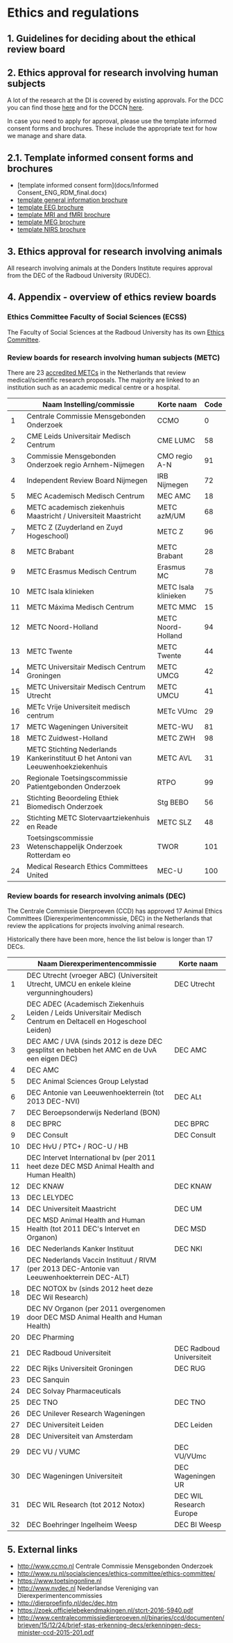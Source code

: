 # Ethics and regulations

## 1. Guidelines for deciding about the ethical review board

## 2. Ethics approval for research involving human subjects

A lot of the research at the DI is covered by existing approvals. For the DCC you can find those [here](http://www.ru.nl/socialsciences/ethics-committee/ethics-committee/) and for the DCCN [here](https://intranet.donders.ru.nl/index.php?id=4519).

In case you need to apply for approval, please use the template informed consent forms and brochures. These include the appropriate text for how we manage and share data.

## 2.1. Template informed consent forms and brochures

 - [template informed consent form](docs/Informed Consent_ENG_RDM_final.docx)
 - [template general information brochure](templGenInfoBroch.md)
 - [template EEG brochure](templEEGBroch.md)
 - [template MRI and fMRI brochure](templMRIBroch.md)
 - [template MEG brochure](templMEGBroch.md)
 - [template NIRS brochure](templNIRSBroch.md)

## 3. Ethics approval for research involving animals

All research involving animals at the Donders Institute requires approval from the DEC of the Radboud University (RUDEC).

## 4. Appendix - overview of ethics review boards

### Ethics Committee Faculty of Social Sciences (ECSS)

The Faculty of Social Sciences at the Radboud University has its own [Ethics Committee](http://www.ru.nl/socialsciences/ethics-committee/ethics-committee/).

### Review boards for research involving human subjects (METC)

There are 23 [accredited METCs](http://www.ccmo.nl/en/accredited-mrecs) in the Netherlands that review medical/scientific research proposals. The majority are linked to an institution such as an academic medical centre or a hospital.

|    | Naam Instelling/commissie                                                        | Korte naam           | Code |
|----|----------------------------------------------------------------------------------|----------------------|------|
| 1  | Centrale Commissie Mensgebonden Onderzoek                                        | CCMO                 | 0    |
| 2  | CME Leids Universitair Medisch Centrum                                           | CME LUMC             | 58   |
| 3  | Commissie Mensgebonden Onderzoek regio Arnhem-Nijmegen                           | CMO regio A-N        | 91   |
| 4  | Independent Review Board Nijmegen                                                | IRB Nijmegen         | 72   |
| 5  | MEC Academisch Medisch Centrum                                                   | MEC AMC              | 18   |
| 6  | METC academisch ziekenhuis Maastricht / Universiteit Maastricht                  | METC azM/UM          | 68   |
| 7  | METC Z (Zuyderland en Zuyd Hogeschool)                                           | METC Z               | 96   |
| 8  | METC Brabant                                                                     | METC Brabant         | 28   |
| 9  | METC Erasmus Medisch Centrum                                                     | Erasmus MC           | 78   |
| 10 | METC Isala klinieken                                                             | METC Isala klinieken | 75   |
| 11 | METC Máxima Medisch Centrum                                                      | METC MMC             | 15   |
| 12 | METC Noord-Holland                                                               | METC Noord- Holland  | 94   |
| 13 | METC Twente                                                                      | METC Twente          | 44   |
| 14 | METC Universitair Medisch Centrum Groningen                                      | METC UMCG            | 42   |
| 15 | METC Universitair Medisch Centrum Utrecht                                        | METC UMCU            | 41   |
| 16 | METc Vrije Universiteit medisch centrum                                          | METc VUmc            | 29   |
| 17 | METC Wageningen Universiteit                                                     | METC-WU              | 81   |
| 18 | METC Zuidwest-Holland                                                            | METC ZWH             | 98   |
| 19 | METC Stichting Nederlands Kankerinstituut Đ het Antoni van Leeuwenhoekziekenhuis | METC AVL             | 31   |
| 20 | Regionale Toetsingscommissie Patientgebonden Onderzoek                           | RTPO                 | 99   |
| 21 | Stichting Beoordeling Ethiek Biomedisch Onderzoek                                | Stg BEBO             | 56   |
| 22 | Stichting METC Slotervaartziekenhuis en Reade                                    | METC SLZ             | 48   |
| 23 | Toetsingscommissie Wetenschappelijk Onderzoek Rotterdam eo                       | TWOR                 | 101  |
| 24 | Medical Research Ethics Committees United                                        | MEC-U                | 100  |

### Review boards for research involving animals (DEC)

The Centrale Commissie Dierproeven (CCD) has approved 17 Animal Ethics Committees (Dierexperimentencommissie, DEC) in the Netherlands that review the applications for projects involving animal research.

Historically there have been more, hence the list below is longer than 17 DECs.

|    | Naam Dierexperimentencommissie                                                                                 | Korte naam      |
|----|----------------------------------------------------------------------------------------------------------------|-----------------|
|  1 | DEC Utrecht (vroeger ABC) (Universiteit Utrecht, UMCU en enkele kleine vergunninghouders)                      | DEC Utrecht     |
|  2 | DEC ADEC (Academisch Ziekenhuis Leiden / Leids Universitair Medisch Centrum en Deltacell en Hogeschool Leiden) |                 |
|  3 | DEC AMC / UVA (sinds 2012 is deze DEC gesplitst en hebben het AMC en de UvA een eigen DEC)                     | DEC AMC         |
|  4 | DEC AMC                                                                                                        |                 |
|  5 | DEC Animal Sciences Group Lelystad                                                                             |                 |
|  6 | DEC Antonie van Leeuwenhoekterrein (tot 2013 DEC-NVI)                                                          | DEC ALt         |
|  7 | DEC Beroepsonderwijs Nederland (BON)                                                                           |                 |
|  8 | DEC BPRC                                                                                                       | DEC BPRC        |
|  9 | DEC Consult                                                                                                    | DEC Consult     |
| 10 | DEC HvU / PTC+ / ROC-U / HB                                                                                    |                 |
| 11 | DEC Intervet International bv (per 2011 heet deze DEC MSD Animal Health and Human Health)                      |                 |
| 12 | DEC KNAW                                                                                                       | DEC KNAW        |
| 13 | DEC LELYDEC                                                                                                    |                 |
| 14 | DEC Universiteit Maastricht                                                                                    | DEC UM          |
| 15 | DEC MSD Animal Health and Human Health (tot 2011 DEC's Intervet en Organon)                                    | DEC MSD         |
| 16 | DEC Nederlands Kanker Instituut                                                                                | DEC NKI         |
| 17 | DEC Nederlands Vaccin Instituut / RIVM (per 2013 DEC-Antonie van Leeuwenhoekterrein DEC-ALT)                   |                 |
| 18 | DEC NOTOX bv (sinds 2012 heet deze DEC Wil Research)                                                           |                 |
| 19 | DEC NV Organon (per 2011 overgenomen door DEC MSD Animal Health and Human Health)                              |                 |
| 20 | DEC Pharming                                                                                                   |                 |
| 21 | DEC Radboud Universiteit                                                                                       | DEC Radboud Universiteit |
| 22 | DEC Rijks Universiteit Groningen                                                                               | DEC RUG         |
| 23 | DEC Sanquin                                                                                                    |                 |
| 24 | DEC Solvay Pharmaceuticals                                                                                     |                 |
| 25 | DEC TNO                                                                                                        | DEC TNO         |
| 26 | DEC Unilever Research Wageningen                                                                               |                 |
| 27 | DEC Universiteit Leiden                                                                                        | DEC Leiden      |
| 28 | DEC Universiteit van Amsterdam                                                                                 |                 |
| 29 | DEC VU / VUMC                                                                                                  | DEC VU/VUmc     |
| 30 | DEC Wageningen Universiteit                                                                                    | DEC Wageningen UR       |
| 31 | DEC WIL Research (tot 2012 Notox)                                                                              | DEC WIL Research Europe |
| 32 | DEC Boehringer Ingelheim Weesp                                                                                 | DEC BI Weesp            |  

## 5. External links
  * http://www.ccmo.nl Centrale Commissie Mensgebonden Onderzoek
  * http://www.ru.nl/socialsciences/ethics-committee/ethics-committee/
  * https://www.toetsingonline.nl
  * http://www.nvdec.nl Nederlandse Vereniging van Dierexperimentencommissies
  * http://dierproefinfo.nl/dec/dec.htm
  * https://zoek.officielebekendmakingen.nl/stcrt-2016-5940.pdf
  * http://www.centralecommissiedierproeven.nl/binaries/ccd/documenten/brieven/15/12/24/brief-stas-erkenning-decs/erkenningen-decs-minister-ccd-2015-201.pdf
